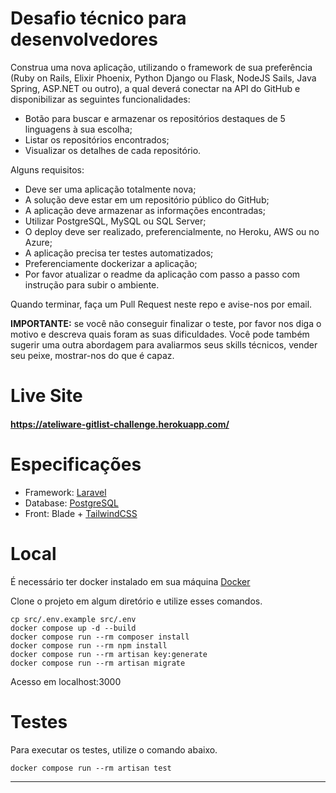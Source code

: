 # Desafio técnico para desenvolvedores

Construa uma nova aplicação, utilizando o framework de sua preferência (Ruby on Rails, Elixir Phoenix, Python Django ou Flask, NodeJS Sails, Java Spring, ASP.NET ou outro), a qual deverá conectar na API do GitHub e disponibilizar as seguintes funcionalidades:

- Botão para buscar e armazenar os repositórios destaques de 5 linguagens à sua escolha;
- Listar os repositórios encontrados;
- Visualizar os detalhes de cada repositório.

Alguns requisitos:

- Deve ser uma aplicação totalmente nova;
- A solução deve estar em um repositório público do GitHub;
- A aplicação deve armazenar as informações encontradas;
- Utilizar PostgreSQL, MySQL ou SQL Server;
- O deploy deve ser realizado, preferencialmente, no Heroku, AWS ou no Azure;
- A aplicação precisa ter testes automatizados;
- Preferenciamente dockerizar a aplicação;
- Por favor atualizar o readme da aplicação com passo a passo com instrução para subir o ambiente.

Quando terminar, faça um Pull Request neste repo e avise-nos por email.

**IMPORTANTE:** se você não conseguir finalizar o teste, por favor nos diga o motivo e descreva quais foram as suas dificuldades. Você pode também sugerir uma outra abordagem para avaliarmos seus skills técnicos, vender seu peixe, mostrar-nos do que é capaz.

# Live Site
#### https://ateliware-gitlist-challenge.herokuapp.com/

# Especificações
- Framework: [Laravel](https://laravel.com/)
- Database: [PostgreSQL](https://www.postgresql.org/)
- Front: Blade + [TailwindCSS](https://tailwindcss.com/)

# Local

É necessário ter docker instalado em sua máquina [Docker](https://www.docker.com/products/docker-desktop)

Clone o projeto em algum diretório e utilize esses comandos.

```shell
cp src/.env.example src/.env
docker compose up -d --build
docker compose run --rm composer install
docker compose run --rm npm install
docker compose run --rm artisan key:generate
docker compose run --rm artisan migrate
```

Acesso em localhost:3000

# Testes

Para executar os testes, utilize o comando abaixo.

```shell
docker compose run --rm artisan test
```
---
